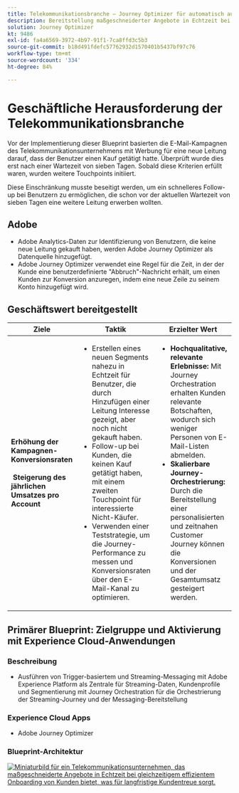 ```yaml
---
title: Telekommunikationsbranche – Journey Optimizer für automatisch ausgelöstes Messaging
description: Bereitstellung maßgeschneiderter Angebote in Echtzeit bei gleichzeitigem effizientem Onboarding von Kunden, das für langfristige Kundentreue sorgt.
solution: Journey Optimizer
kt: 9486
exl-id: fa4a6569-3972-4b97-91f1-7ca8ffd3c5b3
source-git-commit: b18d491fdefc57762932d1570401b5437bf97c76
workflow-type: tm+mt
source-wordcount: '334'
ht-degree: 84%

---
```


# Geschäftliche Herausforderung der Telekommunikationsbranche

Vor der Implementierung dieser Blueprint basierten die E-Mail-Kampagnen des Telekommunikationsunternehmens mit Werbung für eine neue Leitung darauf, dass der Benutzer einen Kauf getätigt hatte. Überprüft wurde dies erst nach einer Wartezeit von sieben Tagen. Sobald diese Kriterien erfüllt waren, wurden weitere Touchpoints initiiert.

Diese Einschränkung musste beseitigt werden, um ein schnelleres Follow-up bei Benutzern zu ermöglichen, die schon vor der aktuellen Wartezeit von sieben Tagen eine weitere Leitung erwerben wollten.

## Adobe

* Adobe Analytics-Daten zur Identifizierung von Benutzern, die keine neue Leitung gekauft haben, werden Adobe Journey Optimizer als Datenquelle hinzugefügt.
* Adobe Journey Optimizer verwendet eine Regel für die Zeit, in der der Kunde eine benutzerdefinierte &quot;Abbruch&quot;-Nachricht erhält, um einen Kunden zur Konversion anzuregen, indem eine neue Zeile zu seinem Konto hinzugefügt wird.


## Geschäftswert bereitgestellt

| Ziele | Taktik | Erzielter Wert |
|---|---|---|
| **Erhöhung der Kampagnen-Konversionsraten **<br></br>** Steigerung des jährlichen Umsatzes pro Account**</ul> | <ul><li>Erstellen eines neuen Segments nahezu in Echtzeit für Benutzer, die durch Hinzufügen einer Leitung Interesse gezeigt, aber noch nicht gekauft haben.</li><li>Follow-up bei Kunden, die keinen Kauf getätigt haben, mit einem zweiten Touchpoint für interessierte Nicht-Käufer. </li><li>Verwenden einer Teststrategie, um die Journey-Performance zu messen und Konversionsraten über den E-Mail-Kanal zu optimieren.</li></ul> | <ul><li><strong>Hochqualitative, relevante Erlebnisse:</strong> Mit Journey Orchestration erhalten Kunden relevante Botschaften, wodurch sich weniger Personen von E-Mail-Listen abmelden.</li><li><strong>Skalierbare Journey-Orchestrierung:</strong> Durch die Bereitstellung einer personalisierten und zeitnahen Customer Journey können die Konversionen und der Gesamtumsatz gesteigert werden.</li></ul> |

## Primärer Blueprint: Zielgruppe und Aktivierung mit Experience Cloud-Anwendungen

### Beschreibung

<ul><li>Ausführen von Trigger-basiertem und Streaming-Messaging mit Adobe Experience Platform als Zentrale für Streaming-Daten, Kundenprofile und Segmentierung mit Journey Orchestration für die Orchestrierung der Streaming-Journey und der Messaging-Bereitstellung</li></ul>

### Experience Cloud Apps

<ul><li>Adobe Journey Optimizer</li></ul>

### Blueprint-Architektur

<a href="https://experienceleague.adobe.com/docs/blueprints-learn/architecture/customer-journeys/journey-optimizer.html?lang=de"><img alt="Miniaturbild für ein Telekommunikationsunternehmen, das maßgeschneiderte Angebote in Echtzeit bei gleichzeitigem effizientem Onboarding von Kunden bietet, was für langfristige Kundentreue sorgt." src="https://experienceleague.adobe.com/docs/blueprints-learn/assets/journey-optimizer.png?lang=en"/></a>

